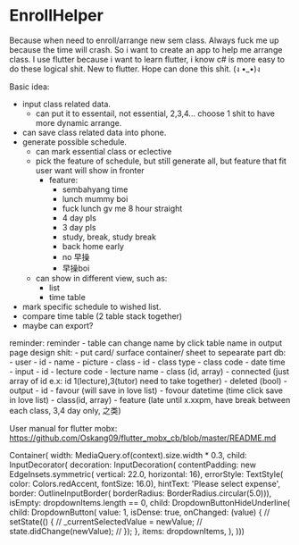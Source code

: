 # EnrollHelper
Because when need to enroll/arrange new sem class. Always fuck me up because the time will crash. So i want to create an app to help me arrange class.
I use flutter because i want to learn flutter, i know c# is more easy to do these logical shit.
New to flutter. Hope can done this shit. (ง •_•)ง

Basic idea:
  - input class related data.
    - can put it to essentail, not essential, 2,3,4... choose 1 shit to have more dynamic arrange.
  - can save class related data into phone.
  - generate possible schedule.
    - can mark essential class or eclective
    - pick the feature of schedule, but still generate all, but feature that fit user want will show in fronter
      - feature:
        - sembahyang time
        - lunch mummy boi
        - fuck lunch gv me 8 hour straight
        - 4 day pls
        - 3 day pls
        - study, break, study break
        - back home early
        - no 早操
        - 早操boi
    - can show in different view, such as:
      - list
      - time table
  - mark specific schedule to wished list.
  - compare time table (2 table stack together)
  - maybe can export?

reminder:
  reminder
    - table can change name by click table name in output page
  design shit:
    - put card/ surface container/ sheet to sepearate part
  db:
    - user
      - id
      - name
      - picture
    - class
      - id
      - class type
      - class code
      - date time
    - input
      - id
      - lecture code
      - lecture name
      - class (id, array)
      - connected (just array of id e.x: id 1(lecture),3(tutor) need to take together)
      - deleted (bool)
    - output
      - id
      - favour (will save in love list)
      - fovour datetime (time click save in love list)
      - class(id, array)
      - feature (late until x.xxpm, have break between each class, 3,4 day only, 之类)

User manual for flutter mobx:
https://github.com/Oskang09/flutter_mobx_cb/blob/master/README.md


Container(
                            width: MediaQuery.of(context).size.width * 0.3,
                            child: InputDecorator(
                                decoration: InputDecoration(
                                    contentPadding: new EdgeInsets.symmetric(
                                        vertical: 22.0, horizontal: 16),
                                    errorStyle: TextStyle(
                                        color: Colors.redAccent,
                                        fontSize: 16.0),
                                    hintText: 'Please select expense',
                                    border: OutlineInputBorder(
                                        borderRadius:
                                            BorderRadius.circular(5.0))),
                                isEmpty: dropdownItems.length == 0,
                                child: DropdownButtonHideUnderline(
                                  child: DropdownButton(
                                    value: 1,
                                    isDense: true,
                                    onChanged: (value) {
                                      // setState(() {
                                      //   _currentSelectedValue = newValue;
                                      //   state.didChange(newValue);
                                      // });
                                    },
                                    items: dropdownItems,
                                  ),
                                )))